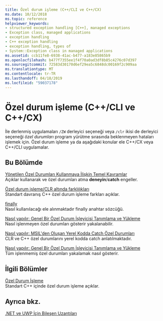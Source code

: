 ```yaml
---
title: Özel durum işleme (C++/CLI ve C++/CX)
ms.date: 10/12/2018
ms.topic: reference
helpviewer_keywords:
- structured exception handling [C++], managed exceptions
- Exception class, managed applications
- exception handling
- C++ exception handling
- exception handling, types of
- System::Exception class in managed applications
ms.assetid: ccb11fe8-6938-41ac-b477-a183e85865b9
ms.openlocfilehash: b477f7355ee1f4f70a0ad3df8b85c4276c07d397
ms.sourcegitcommit: 72583d30170d6ef29ea5c6848dc00169f2c909aa
ms.translationtype: MT
ms.contentlocale: tr-TR
ms.lasthandoff: 04/18/2019
ms.locfileid: "59037178"
---
```

# <a name="exception-handling--ccli-and-ccx"></a>Özel durum işleme (C++/CLI ve C++/CX)

İle derlenmiş uygulamaları `/ZW` derleyici seçeneği veya `/clr` ikisi de derleyici seçeneği *özel durumları* program yürütme sırasında beklenmeyen hataları işlemek için. Özel durum işleme ya da aşağıdaki konular ele C++/CX veya C++/CLI uygulamalar.

## <a name="in-this-section"></a>Bu Bölümde

[Yönetilen Özel Durumları Kullanmaya İlişkin Temel Kavramlar](../dotnet/basic-concepts-in-using-managed-exceptions.md)<br/>
Açıklar kullanarak ve özel durumları atma **deneyin**/**catch** engeller.

[Özel durum işleme/CLR altında farklılıkları](../dotnet/differences-in-exception-handling-behavior-under-clr.md)<br/>
Standart davranış C++ özel durum işleme farkları açıklar.

[finally](../dotnet/finally.md)<br/>
Nasıl kullanılacağı ele alınmaktadır finally anahtar sözcüğü.

[Nasıl yapılır: Genel Bir Özel Durum İşleyicisi Tanımlama ve Yükleme](../dotnet/how-to-define-and-install-a-global-exception-handler.md)<br/>
Nasıl işlenmeyen özel durumları gösterir yakalanabilir.

[Nasıl yapılır: MSIL'den Oluşan Yerel Kodda Catch Özel Durumları](../dotnet/how-to-catch-exceptions-in-native-code-thrown-from-msil.md)<br/>
CLR ve C++ özel durumlarını yerel kodda catch anlatılmaktadır.

[Nasıl yapılır: Genel Bir Özel Durum İşleyicisi Tanımlama ve Yükleme](../dotnet/how-to-define-and-install-a-global-exception-handler.md)<br/>
Tüm işlenmemiş özel durumları yakalamak nasıl gösterir.

## <a name="related-sections"></a>İlgili Bölümler

[Özel Durum İşleme](../cpp/exception-handling-in-visual-cpp.md)<br/>
Standart C++ içinde özel durum işleme açıklar.

## <a name="see-also"></a>Ayrıca bkz.

[.NET ve UWP İçin Bileşen Uzantıları](component-extensions-for-runtime-platforms.md)